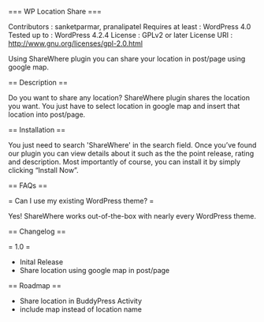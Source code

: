 === WP Location Share ===

Contributors      : sanketparmar, pranalipatel
Requires at least : WordPress 4.0
Tested up to      : WordPress 4.2.4
License           : GPLv2 or later
License URI       : http://www.gnu.org/licenses/gpl-2.0.html

Using ShareWhere plugin you can share your location in post/page using google map.

== Description ==

Do you want to share any location? ShareWhere plugin shares the location you want. You just have to select location in google map and insert that location into post/page.

== Installation ==

You just need to search 'ShareWhere' in the search field. Once you’ve found our plugin you can view details about it such as the the point release, rating and description. Most importantly of course, you can install it by simply clicking “Install Now”.

== FAQs ==

= Can I use my existing WordPress theme? =

Yes! ShareWhere works out-of-the-box with nearly every WordPress theme.

== Changelog ==

= 1.0 =
 * Inital Release
 * Share location using google map in post/page

== Roadmap ==
 * Share location in BuddyPress Activity
 * include map instead of location name
